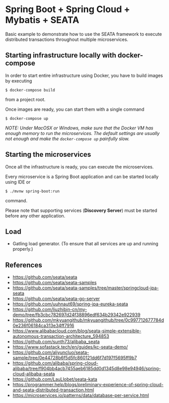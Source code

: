 # Spring Boot + Spring Cloud + Mybatis + SEATA

Basic example to demonstrate how to use the SEATA framework to execute distributed transactions throughout multiple microservices.

## Starting infrastructure locally with docker-compose

In order to start entire infrastructure using Docker, you have to build images by executing

```
$ docker-compose build
```

from a project root.

Once images are ready, you can start them with a single command

```
$ docker-compose up
```

*NOTE: Under MacOSX or Windows, make sure that the Docker VM has enough memory to run the microservices. The default settings
are usually not enough and make the `docker-compose up` painfully slow.*

## Starting the microservices

Once all the infrastructure is ready, you can execute the microservices.

Every microservice is a Spring Boot application and can be started locally using IDE or

```
$ ./mvnw spring-boot:run
```
 command.

Please note that supporting services (__Discovery Server__) must be started before any other application.

## Load

 * Gatling load generator. (To ensure that all services are up and running properly.)

## References

 * https://github.com/seata/seata
 * https://github.com/seata/seata-samples
 * https://github.com/seata/seata-samples/tree/master/springcloud-jpa-seata
 * https://github.com/seata/seata-go-server
 * https://github.com/uuhnaut69/spring-jpa-eureka-seata
 * https://github.com/liuzhibin-cn/my-demo/tree/fb3cbc782697d24f38896edf634b29342e922939
 * https://github.com/mkyuangithub/mkyuangithub/tree/0c997712677784d0e236f06184ca313e34ff7916
 * https://www.alibabacloud.com/blog/seata-simple-extensible-autonomous-transaction-architecture_594853
 * https://github.com/sunth73/alibaba_seata
 * https://www.sofastack.tech/en/guides/kc-seata-demo/
 * https://github.com/aliyuncluo/seata-sample/tree/0e44728b6f5d5fc860121dd6f7d197f5695ff9b7
 * https://github.com/alibaba/spring-cloud-alibaba/tree/f904bb4acb7455aeb6185dd0d1345d8e98e94946/spring-cloud-alibaba-seata
 * https://github.com/LauLlobet/seata-kata
 * https://programmer.help/blogs/preliminary-experience-of-spring-cloud-and-seata-distributed-transaction.html
 * https://microservices.io/patterns/data/database-per-service.html
